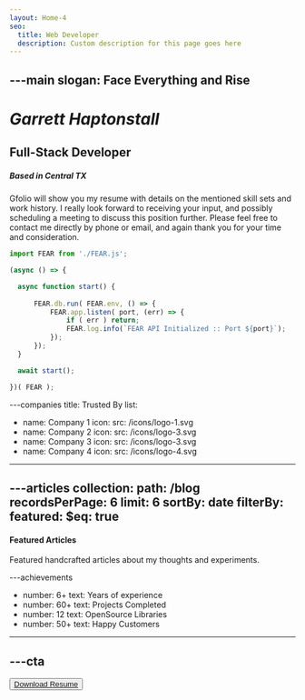 ```yaml
---
layout: Home-4
seo:
  title: Web Developer
  description: Custom description for this page goes here
---
```


---main
slogan: Face Everything and Rise
---

# *Garrett Haptonstall*

## <Typewriter>Full-Stack Developer</Typewriter>

##### <span>Based in Central TX</span>
 
<Sep size={6} line className='max-w-sm mx-auto' />

Gfolio will show you my resume with details on the mentioned skill sets and work history. I really look forward to receiving your input, and possibly scheduling a meeting to discuss this position further. Please feel free to contact me directly by phone or email, and again thank you for your time and consideration.

  ```js  {4-7} showLineNumbers
  import FEAR from './FEAR.js';

  (async () => {

    async function start() {
    
        FEAR.db.run( FEAR.env, () => {
            FEAR.app.listen( port, (err) => {
                if ( err ) return;
                FEAR.log.info(`FEAR API Initialized :: Port ${port}`);
            });
        });
    }

    await start();

  })( FEAR );
  ```

---companies
title: Trusted By
list:
  - name: Company 1
    icon:
      src: /icons/logo-1.svg
  - name: Company 2
    icon:
      src: /icons/logo-3.svg
  - name: Company 3
    icon:
      src: /icons/logo-3.svg
  - name: Company 4
    icon:
      src: /icons/logo-4.svg
---

---articles
collection:
  path: /blog
  recordsPerPage: 6
  limit: 6
  sortBy: date
  filterBy:
    featured:
      $eq: true
---

<Newsletter className="bg-omega-800 p-10" />

#### <span>Featured Articles</span>

Featured handcrafted articles about my thoughts and experiments.

---achievements
- number: 6+
  text: Years of experience
- number: 60+
  text: Projects Completed
- number: 12
  text: OpenSource Libraries
- number: 50+
  text: Happy Customers
---

---cta
---

<button><a href="Ghaptonstall_Resume.pdf" size="sm" download="ghaptonstall_resume"> Download Resume </a></button>
<TipJar />